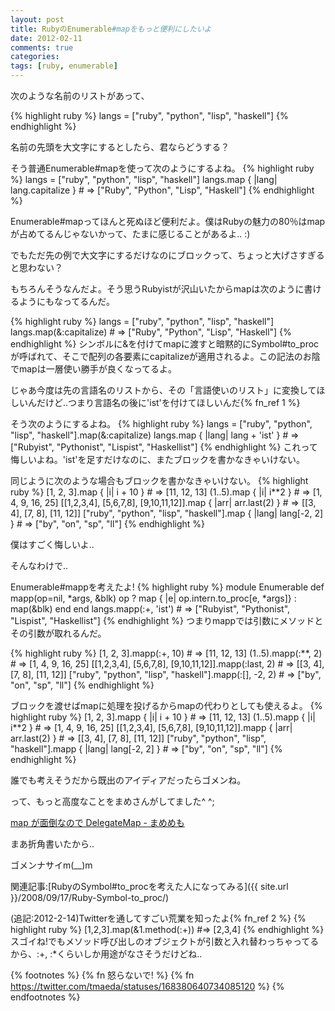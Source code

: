 ```yaml
---
layout: post
title: RubyのEnumerable#mapをもっと便利にしたいよ
date: 2012-02-11
comments: true
categories:
tags: [ruby, enumerable]
---
```


次のような名前のリストがあって、

{% highlight ruby %}
langs = ["ruby", "python", "lisp", "haskell"]
{% endhighlight %}

名前の先頭を大文字にするとしたら、君ならどうする？

そう普通Enumerable#mapを使って次のようにするよね。
{% highlight ruby %}
langs = ["ruby", "python", "lisp", "haskell"]
langs.map { |lang| lang.capitalize } # => ["Ruby", "Python", "Lisp", "Haskell"]
{% endhighlight %}

Enumerable#mapってほんと死ぬほど便利だよ。僕はRubyの魅力の80％はmapが占めてるんじゃないかって、たまに感じることがあるよ.. :)

でもただ先の例で大文字にするだけなのにブロックって、ちょっと大げさすぎると思わない？

もちろんそうなんだよ。そう思うRubyistが沢山いたからmapは次のように書けるようにもなってるんだ。

{% highlight ruby %}
langs = ["ruby", "python", "lisp", "haskell"]
langs.map(&:capitalize) # => ["Ruby", "Python", "Lisp", "Haskell"]
{% endhighlight %}
シンボルに&を付けてmapに渡すと暗黙的にSymbol#to_procが呼ばれて、そこで配列の各要素にcapitalizeが適用されるよ。この記法のお陰でmapは一層使い勝手が良くなってるよ。

じゃあ今度は先の言語名のリストから、その「言語使いのリスト」に変換してほしいんだけど..つまり言語名の後に'ist'を付けてほしいんだ{% fn_ref 1 %}

そう次のようにするよね。
{% highlight ruby %}
langs = ["ruby", "python", "lisp", "haskell"].map(&:capitalize)
langs.map { |lang| lang + 'ist' } # => ["Rubyist", "Pythonist", "Lispist", "Haskellist"]
{% endhighlight %}
これって悔しいよね。'ist'を足すだけなのに、またブロックを書かなきゃいけない。

同じように次のような場合もブロックを書かなきゃいけない。
{% highlight ruby %}
[1, 2, 3].map { |i| i + 10 } # => [11, 12, 13]
(1..5).map { |i| i**2 } # => [1, 4, 9, 16, 25]
[[1,2,3,4], [5,6,7,8], [9,10,11,12]].map { |arr| arr.last(2) } # => [[3, 4], [7, 8], [11, 12]]
["ruby", "python", "lisp", "haskell"].map { |lang| lang[-2, 2] } # => ["by", "on", "sp", "ll"]
{% endhighlight %}

僕はすごく悔しいよ..

そんなわけで..

Enumerable#mappを考えたよ!
{% highlight ruby %}
module Enumerable
  def mapp(op=nil, *args, &blk)
    op ? map { |e| op.intern.to_proc[e, *args]} : map(&blk)
  end
end
langs.mapp(:+, 'ist') # => ["Rubyist", "Pythonist", "Lispist", "Haskellist"]
{% endhighlight %}
つまりmappでは引数にメソッドとその引数が取れるんだ。

{% highlight ruby %}
[1, 2, 3].mapp(:+, 10) # => [11, 12, 13]
(1..5).mapp(:**, 2) # => [1, 4, 9, 16, 25]
[[1,2,3,4], [5,6,7,8], [9,10,11,12]].mapp(:last, 2) # => [[3, 4], [7, 8], [11, 12]]
["ruby", "python", "lisp", "haskell"].mapp(:[], -2, 2) # => ["by", "on", "sp", "ll"]
{% endhighlight %}

ブロックを渡せばmapに処理を投げるからmapの代わりとしても使えるよ。
{% highlight ruby %}
[1, 2, 3].mapp { |i| i + 10 } # => [11, 12, 13]
(1..5).mapp { |i| i**2 } # => [1, 4, 9, 16, 25]
[[1,2,3,4], [5,6,7,8], [9,10,11,12]].mapp { |arr| arr.last(2) } # => [[3, 4], [7, 8], [11, 12]]
["ruby", "python", "lisp", "haskell"].mapp { |lang| lang[-2, 2] } # => ["by", "on", "sp", "ll"]
{% endhighlight %}

誰でも考えそうだから既出のアイディアだったらゴメンね。

って、もっと高度なことをまめさんがしてました^ ^;

[map が面倒なので DelegateMap - まめめも](http://d.hatena.ne.jp/ku-ma-me/20090312/p1)

まあ折角書いたから..

ゴメンナサイm(__)m

関連記事:[RubyのSymbol#to_procを考えた人になってみる]({{ site.url }}/2008/09/17/Ruby-Symbol-to_proc/)

(追記:2012-2-14)Twitterを通してすごい荒業を知ったよ{% fn_ref 2 %}
{% highlight ruby %}
 [1,2,3].map(&1.method(:+)) #=> [2,3,4]
{% endhighlight %}
スゴイね!でもメソッド呼び出しのオブジェクトが引数と入れ替わっちゃってるから、:+, :*くらいしか用途がなさそうだけどね..

{% footnotes %}
   {% fn 怒らないで! %}
   {% fn https://twitter.com/tmaeda/statuses/168380640734085120 %}
{% endfootnotes %}
